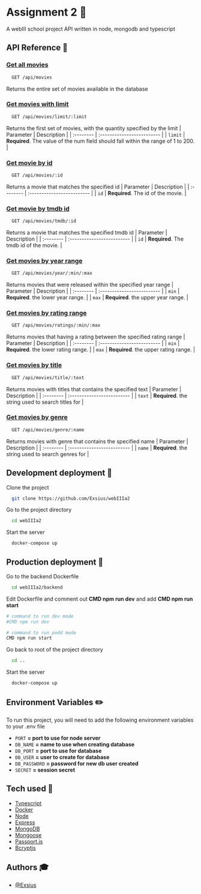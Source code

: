 
# Assignment 2 💬

A webIII school project API written in node, mongodb and typescript

## API Reference 🤌

### [Get all movies](https://a2.simphub.online/api/movies)
```bash
  GET /api/movies
```
Returns the entire set of movies available in the database

### [Get movies with limit](https://a2.simphub.online/api/movies/limit/movies/5)
```bash
  GET /api/movies/limit/:limit
```
Returns the first set of movies, with the quantity specified by the limit
| Parameter | Description                |
| :-------- | :------------------------- |
| `limit` | **Required**. The value of the num field should fall within the range of 1 to 200. |

### [Get movie by id](https://a2.simphub.online/api/movies/13)
```bash
  GET /api/movies/:id
```
Returns a movie that matches the specified id
| Parameter | Description                |
| :-------- | :------------------------- |
| `id` | **Required**. The id of the movie. |

### [Get movie by tmdb id](https://a2.simphub.online/api/movies/tmdb/186)
```bash
  GET /api/movies/tmdb/:id
```
Returns a movie that matches the specified tmdb id
| Parameter | Description                |
| :-------- | :------------------------- |
| `id` | **Required**. The tmdb id of the movie. |

### [Get movies by year range](https://a2.simphub.online/api/movies/year/1999/2001)
```bash
  GET /api/movies/year/:min/:max
```
Returns movies that were released within the specified year range
| Parameter | Description                |
| :-------- | :------------------------- |
| `min` | **Required**. the lower year range. |
| `max` | **Required**. the upper year range. |

### [Get movies by rating range](https://a2.simphub.online/api/movies/ratings/3/6)
```bash
  GET /api/movies/ratings/:min/:max
```
Returns movies that having a rating between the specified rating range
| Parameter | Description                |
| :-------- | :------------------------- |
| `min` | **Required**. the lower rating range. |
| `max` | **Required**. the upper rating range. |

### [Get movies by title](https://a2.simphub.online/api/movies/title/simp)
```bash
  GET /api/movies/title/:text
```
Returns movies with titles that contains the specified text
| Parameter | Description                |
| :-------- | :------------------------- |
| `text` | **Required**. the string used to search titles for |

### [Get movies by genre](https://a2.simphub.online/api/movies/genre/drama)
```bash
  GET /api/movies/genre/:name
```
Returns movies with genre that contains the specified name
| Parameter | Description                |
| :-------- | :------------------------- |
| `name` | **Required**. the string used to search genres for |

## Development deployment 🚧

Clone the project

```bash
  git clone https://github.com/Exsius/webIIIa2
```

Go to the project directory

```bash
  cd webIIIa2
```

Start the server

```bash
  docker-compose up
```

## Production deployment 🚧

Go to the backend Dockerfile

```bash
  cd webIIIa2/backend
```

Edit Dockerfile and comment out __CMD npm run dev__ and add __CMD npm run start__

```bash
# command to run dev mode
#CMD npm run dev

# command to run podd mode
CMD npm run start
```

Go back to root of the project directory

```bash
  cd ..
```

Start the server

```bash
  docker-compose up
```

## Environment Variables ✏️

To run this project, you will need to add the following environment variables to your .env file

- `PORT` __= port to use for node server__
- `DB_NAME` __= name to use when creating database__
- `DB_PORT` __= port to use for database__
- `DB_USER` __= user to create for database__
- `DB_PASSWORD` __= password for new db user created__
- `SECRET` __= session secret__

## Tech used 🔧

- [Typescript](https://www.typescriptlang.org/)
- [Docker](https://www.docker.com/)
- [Node](https://nodejs.org)
- [Express](https://expressjs.com/)
- [MongoDB](www.mongodb.com)
- [Mongoose](mongoosejs.com)
- [Passport.js](https://www.passportjs.org/)
- [Bcryptjs](https://www.npmjs.com/package/bcryptjs)

## Authors 🎓

- [@Exsius](https://www.github.com/exsius)

